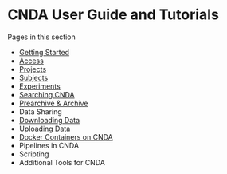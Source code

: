 # CNDA User Guide and Tutorials

Pages in this section

 - [Getting Started](Getting_Started/Getting_Started.md)
 - [Access](Access/Access.md)
 - [Projects](Projects/Projects.md)
 - [Subjects](Subjects/Subjects.md)
 - [Experiments](ExperimentsExperiments.md)
 - [Searching CNDA](Searching_CNDA/Searching_CNDA.md)
 - [Prearchive & Archive](Prearchive_and_Archive/Prearchive_and_Archive.md)
 - Data Sharing
 - [Downloading Data](Downloading_Data/Downloading_Data.md)
 - [Uploading Data](Uploading_Data/Uploading_Data.md)
 - [Docker Containers on CNDA](Docker_Containers_on_CNDA/Docker_Containers_on_CNDA.md)
 - Pipelines in CNDA
 - Scripting
 - Additional Tools for CNDA
